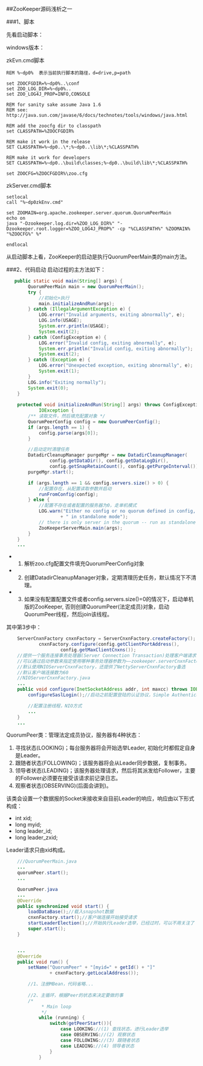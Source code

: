 ##ZooKeeper源码浅析之一

###1、脚本

先看启动脚本：

windows版本：

zkEvn.cmd脚本

	REM %~dp0%  表示当前执行脚本的路径，d=drive,p=path

	set ZOOCFGDIR=%~dp0%..\conf
	set ZOO_LOG_DIR=%~dp0%..
	set ZOO_LOG4J_PROP=INFO,CONSOLE

	REM for sanity sake assume Java 1.6
	REM see: http://java.sun.com/javase/6/docs/technotes/tools/windows/java.html

	REM add the zoocfg dir to classpath
	set CLASSPATH=%ZOOCFGDIR%

	REM make it work in the release
	SET CLASSPATH=%~dp0..\*;%~dp0..\lib\*;%CLASSPATH%

	REM make it work for developers
	SET CLASSPATH=%~dp0..\build\classes;%~dp0..\build\lib\*;%CLASSPATH%

	set ZOOCFG=%ZOOCFGDIR%\zoo.cfg

zkServer.cmd脚本

	setlocal
	call "%~dp0zkEnv.cmd"

	set ZOOMAIN=org.apache.zookeeper.server.quorum.QuorumPeerMain
	echo on
	java "-Dzookeeper.log.dir=%ZOO_LOG_DIR%" "-Dzookeeper.root.logger=%ZOO_LOG4J_PROP%" -cp "%CLASSPATH%" %ZOOMAIN% "%ZOOCFG%" %*

	endlocal


从启动脚本上看，ZooKeeper的启动是执行QuorumPeerMain类的main方法。

###2、代码启动
启动过程的主方法如下：

```Java
   public static void main(String[] args) {
        QuorumPeerMain main = new QuorumPeerMain();
        try {
            //初始化+执行
            main.initializeAndRun(args);
        } catch (IllegalArgumentException e) {
            LOG.error("Invalid arguments, exiting abnormally", e);
            LOG.info(USAGE);
            System.err.println(USAGE);
            System.exit(2);
        } catch (ConfigException e) {
            LOG.error("Invalid config, exiting abnormally", e);
            System.err.println("Invalid config, exiting abnormally");
            System.exit(2);
        } catch (Exception e) {
            LOG.error("Unexpected exception, exiting abnormally", e);
            System.exit(1);
        }
        LOG.info("Exiting normally");
        System.exit(0);
    }
    
    protected void initializeAndRun(String[] args) throws ConfigException,
			IOException {
		/** 读取文件，然后填充配置对象 */
		QuorumPeerConfig config = new QuorumPeerConfig();
		if (args.length == 1) {
			config.parse(args[0]);
		}

		//启动定时清理任务
		DatadirCleanupManager purgeMgr = new DatadirCleanupManager(
				config.getDataDir(), config.getDataLogDir(),
				config.getSnapRetainCount(), config.getPurgeInterval());
		purgeMgr.start();

		if (args.length == 1 && config.servers.size() > 0) {
			//配置存在，从配置读取参数并启动
			runFromConfig(config);
		} else {
			//配置不存在或者配置的服务器为0，走单机模式
			LOG.warn("Either no config or no quorum defined in config, running "
					+ " in standalone mode");
			// there is only server in the quorum -- run as standalone
			ZooKeeperServerMain.main(args);
		}
	}
    ...
```

* 1. 解析zoo.cfg配置文件填充QuorumPeerConfig对象
* 2. 创建DatadirCleanupManager对象，定期清理历史任务，默认情况下不清理。
* 3. 如果没有配置配置文件或者config.servers.size()=0的情况下，启动单机版的ZooKeeper, 否则创建QuorumPeer(法定成员)对象，启动QuorumPeer线程，然后join该线程。

其中第3步中：
```Java
	ServerCnxnFactory cnxnFactory = ServerCnxnFactory.createFactory();
			cnxnFactory.configure(config.getClientPortAddress(),
					config.getMaxClientCnxns());
	//提供一个服务连接事务处理器(Server Connection Transaction)处理客户端请求
	//可以通过启动参数来指定使用哪种事务处理器参数为——zookeeper.serverCnxnFactory
	//默认使用NIOServerCnxnFactory，还提供了NettyServerCnxnFactory备选
	//默认客户端连接数为60
	//NIOServerCnxnFactory.java
	...
	public void configure(InetSocketAddress addr, int maxcc) throws IOException {
		configureSaslLogin();//启动之前配置登陆的认证协议，Simple Authentication and Security Layer(SASL)

		//配置注册线程，NIO方式
		...
	}
	...

```
QuorumPeer类：管理法定成员协议，服务器有4种状态：

1. 寻找状态(LOOKING)；每台服务器将会开始选举Leader, 初始化时都假定自身是Leader。
2. 跟随者状态(FOLLOWING)；该服务器将会从Leader同步数据，复制事务。
3. 领导者状态(LEADING)；该服务器处理请求，然后将其派发给Follower，主要的Follower必须要在接受该请求前记录日志。
4. 观察者状态(OBSERVING)(后面会讲到)。

该类会设置一个数据报的Socket来接收来自目前Leader的响应，响应由以下形式构成：

* int xid;
* long myid;
* long leader_id;
* long leader_zxid;

Leader请求只由xid构成。
```Java
	///QuorumPeerMain.java
	...
	quorumPeer.start();
	...

	QuorumPeer.java
	...
	@Override
	public synchronized void start() {
		loadDataBase();//载入snapshot数据
		cnxnFactory.start();//客户端连接开始接受请求
		startLeaderElection();//开始执行Leader选举，已经过时，可以不用关注了
		super.start();
	}


	...
	@Override
	public void run() {
		setName("QuorumPeer" + "[myid=" + getId() + "]"
				+ cnxnFactory.getLocalAddress());

		//1、注册MBean，代码省略...
		
		//2、主循环，根据Peer的状态来决定要做的事
		/*
			 * Main loop
			 */
			while (running) {
				switch(getPeerStart()){
					case LOOKING://(1) 查找状态，进行Leader选举
					case OBSERVING://(2) 观察状态
					case FOLLOWING://(3) 跟随者状态
					case LEADING://(4) 领导者状态
				}
			}

```
